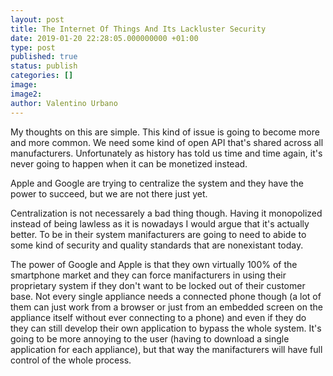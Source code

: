 ```yaml
---
layout: post
title: The Internet Of Things And Its Lackluster Security
date: 2019-01-20 22:28:05.000000000 +01:00
type: post
published: true
status: publish
categories: []
image:
image2:
author: Valentino Urbano
---
```


My thoughts on this are simple. This kind of issue is going to become more and more common. We need some kind of open API that's shared across all manufacturers. Unfortunately as history has told us time and time again, it's never going to happen when it can be monetized instead.

Apple and Google are trying to centralize the system and they have the power to succeed, but we are not there just yet.

Centralization is not necessarely a bad thing though. Having it monopolized instead of being lawless as it is nowadays I would argue that it's actually better. To be in their system manifacturers are going to need to abide to some kind of security and quality standards that are nonexistant today.

The power of Google and Apple is that they own virtually 100% of the smartphone market and they can force manifacturers in using their proprietary system if they don't want to be locked out of their customer base. Not every single appliance needs a connected phone though (a lot of them can just work from a browser or just from an embedded screen on the appliance itself without ever connecting to a phone) and even if they do they can still develop their own application to bypass the whole system. It's going to be more annoying to the user (having to download a single application for each appliance), but that way the manifacturers will have full control of the whole process.
